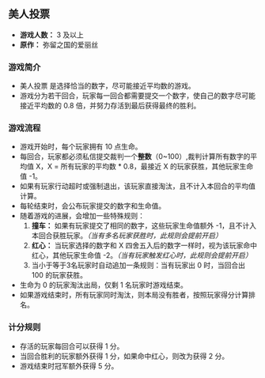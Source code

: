 ## 美人投票

- **游戏人数：** 3 及以上
- **原作：** 弥留之国的爱丽丝

### 游戏简介
- 美人投票 是选择恰当的数字，尽可能接近平均数的游戏。
- 游戏分为若干回合，玩家每一回合都需要提交一个数字，使自己的数字尽可能接近平均数的 0.8 倍，并努力存活到最后获得最终的胜利。

### 游戏流程
- 游戏开始时，每个玩家拥有 10 点生命。
- 每回合，玩家都必须私信提交裁判一个**整数**（0~100）,裁判计算所有数字的平均值 X，X = 所有玩家的平均数 * 0.8，最接近 X 的玩家获胜，其他玩家生命值 -1。
- 如果有玩家行动超时或强制退出，该玩家直接淘汰，且不计入本回合的平均值计算。
- 每轮结束时，会公布玩家提交的数字和生命值。
- 随着游戏的进展，会增加一些特殊规则：
    1. **撞车：** 如果有玩家提交了相同的数字，这些玩家生命值额外 -1，且不计入本回合获胜玩家。*（当有多名玩家获胜时，此规则会提前开启）*
    2. **红心：** 当玩家选择的数字和 X 四舍五入后的数字一样时，视为该玩家命中红心，其他玩家生命值 -2。*（当有玩家触发红心时，此规则会提前开启）*
    3. 当小于等于3名玩家时自动追加一条规则：当有玩家出 0 时，当回合出 100 的玩家获胜。
- 生命为 0 的玩家淘汰出局，仅剩 1 名玩家时游戏结束。
- 如果游戏结束时，所有玩家同时淘汰，则本局没有胜者，按照玩家得分计算排名。

### 计分规则
- 存活的玩家每回合可以获得 1 分。
- 当回合胜利的玩家额外获得 1 分，如果命中红心，则改为获得 2 分。
- 游戏结束时冠军额外获得 5 分。 